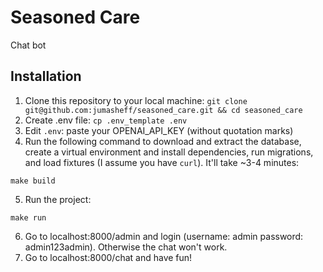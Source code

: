 # Seasoned Care

Chat bot

## Installation

1. Clone this repository to your local machine: `git clone git@github.com:jumasheff/seasoned_care.git && cd seasoned_care`
2. Create .env file: `cp .env_template .env`
3. Edit `.env`: paste your OPENAI_API_KEY (without quotation marks)
4. Run the following command to download and extract the database, create a virtual environment and install dependencies, run migrations, and load fixtures (I assume you have `curl`). It'll take ~3-4 minutes:

```shell
make build
```

5. Run the project:

```shell
make run
```

6. Go to localhost:8000/admin and login (username: admin password: admin123admin). Otherwise the chat won't work.
7. Go to localhost:8000/chat and have fun!
